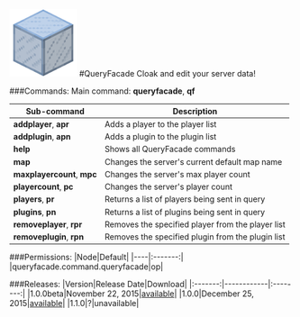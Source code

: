 ![QueryFacade](images/icon.png)
#QueryFacade
Cloak and edit your server data!

###Commands:
Main command: **queryfacade**, **qf**

|Sub-command|Description|
|-----------|-----------|
|**addplayer**, **apr**|Adds a player to the player list|
|**addplugin**, **apn**|Adds a plugin to the plugin list|
|**help**|Shows all QueryFacade commands|
|**map**|Changes the server's current default map name|
|**maxplayercount**, **mpc**|Changes the server's max player count|
|**playercount**, **pc**|Changes the server's player count|
|**players**, **pr**|Returns a list of players being sent in query|
|**plugins**, **pn**|Returns a list of plugins being sent in query|
|**removeplayer**, **rpr**|Removes the specified player from the player list|
|**removeplugin**, **rpn**|Removes the specified plugin from the plugin list|

###Permissions:
|Node|Default|
|----|:-------:|
|queryfacade.command.queryfacade|op|

###Releases:
|Version|Release Date|Download|
|:-------:|------------|:--------:|
|1.0.0beta|November 22, 2015|[available](https://github.com/Gamecrafter/PocketMine-Plugins/blob/master/QueryFacade/releases/QueryFacade_v1.0.0beta.phar?raw=true)|
|1.0.0|December 25, 2015|[available](http://forums.pocketmine.net/plugins/queryfacade.1621/download?version=2970)|
|1.1.0|?|unavailable|